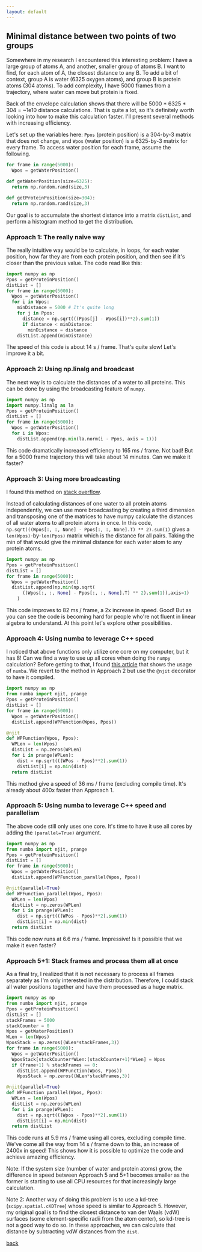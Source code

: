 ```yaml
---
layout: default
---
```


## Minimal distance between two points of two groups

Somewhere in my research I encountered this interesting problem: I have a large group of atoms A, and another, smaller group of atoms B. I want to find, for each atom of A, the closest distance to any B. To add a bit of context, group A is water (6325 oxygen atoms), and group B is protein atoms (304 atoms). To add complexity, I have 5000 frames from a trajectory, where water can move but protein is fixed.

Back of the envelope calculation shows that there will be 5000 * 6325 * 304 = \~1e10 distance calculations. That is quite a lot, so it's definitely worth looking into how to make this calculation faster. I'll present several methods with increasing efficiency.

Let's set up the variables here: `Ppos` (protein position) is a 304-by-3 matrix that does not change, and `Wpos` (water position) is a 6325-by-3 matrix for every frame. To access water position for each frame, assume the following.

```python
for frame in range(5000):
  Wpos = getWaterPosition()

def getWaterPosition(size=6325):
  return np.random.rand(size,3)

def getProteinPosition(size=304):
  return np.random.rand(size,3)
```

Our goal is to accumulate the shortest distance into a matrix `distList`, and perform a histogram method to get the distribution.

### Approach 1: The really naive way

The really intuitive way would be to calculate, in loops, for each water position, how far they are from each protein position, and then see if it's closer than the previous value. The code read like this:

```python
import numpy as np
Ppos = getProteinPosition()
distList = []
for frame in range(5000):
  Wpos = getWaterPosition()
  for i in Wpos:
    minDistance = 5000 # It's quite long
    for j in Ppos:
      distance = np.sqrt(((Ppos[j] - Wpos[i])**2).sum(1))
      if distance < minDistance:  
        minDistance = distance
    distList.append(minDistance)
```

The speed of this code is about 14 s / frame. That's quite slow! Let's improve it a bit.


### Approach 2: Using np.linalg and broadcast

The next way is to calculate the distances of a water to all proteins. This can be done by using the broadcasting feature of `numpy`. 

```python
import numpy as np
import numpy.linalg as la
Ppos = getProteinPosition()
distList = []
for frame in range(5000):
  Wpos = getWaterPosition()
  for i in Wpos:
    distList.append(np.min(la.norm(i - Ppos, axis = 1)))
```

This code dramatically increased efficiency to 165 ms / frame. Not bad! But for a 5000 frame trajectory this will take about 14 minutes. Can we make it faster?

### Approach 3: Using more broadcasting

I found this method on [stack overflow](https://stackoverflow.com/questions/28687321).

Instead of calculating distances of one water to all protein atoms independently, we can use more broadcasting by creating a third dimension and transposing one of the matrices to have numpy calculate the distances of all water atoms to all protein atoms in once.  In this code, `np.sqrt(((Wpos[:, :, None] - Ppos[:, :, None].T) ** 2).sum(1)` gives a `len(Wpos)`-by-`len(Ppos)` matrix which is the distance for all pairs. Taking the min of that would give the minimal distance for each water atom to any protein atoms.

```python
import numpy as np
Ppos = getProteinPosition()
distList = []
for frame in range(5000):
  Wpos = getWaterPosition()
  distList.append(np.min(np.sqrt(
      ((Wpos[:, :, None] - Ppos[:, :, None].T) ** 2).sum(1)),axis=1)
    )
```

This code improves to 82 ms / frame, a 2x increase in speed. Good! But as you can see the code is becoming hard for people who're not fluent in linear algebra to understand. At this point let's explore other possibilities.

### Approach 4: Using numba to leverage C++ speed

I noticed that above functions only utilize one core on my computer, but it has 8! Can we find a way to use up all cores when doing the `numpy` calculation? Before getting to that, I found [this article](https://louisabraham.github.io/articles/broadcasting-and-numba.html) that shows the usage of `numba`. We revert to the method in Approach 2 but use the `@njit` decorator to have it compiled.

```python
import numpy as np
from numba import njit, prange
Ppos = getProteinPosition()
distList = []
for frame in range(5000):
  Wpos = getWaterPosition()
  distList.append(WPFunction(Wpos, Ppos))

@njit
def WPFunction(Wpos, Ppos):
  WPLen = len(Wpos)
  distList = np.zeros(WPLen)
  for i in prange(WPLen):
    dist = np.sqrt(((WPos - Ppos)**2).sum(1))
    distList[i] = np.min(dist)
  return distList
```

This method give a speed of 36 ms / frame (excluding compile time). It's already about 400x faster than Approach 1.

### Approach 5: Using numba to leverage C++ speed and parallelism

The above code still only uses one core. It's time to have it use all cores by adding the `(parallel=True)` argument.

```python
import numpy as np
from numba import njit, prange
Ppos = getProteinPosition()
distList = []
for frame in range(5000):
  Wpos = getWaterPosition()
  distList.append(WPFunction_parallel(Wpos, Ppos))

@njit(parallel=True)
def WPFunction_parallel(Wpos, Ppos):
  WPLen = len(Wpos)
  distList = np.zeros(WPLen)
  for i in prange(WPLen):
    dist = np.sqrt(((WPos - Ppos)**2).sum(1))
    distList[i] = np.min(dist)
  return distList
```

This code now runs at 6.6 ms / frame. Impressive! Is it possible that we make it even faster?

### Approach 5+1: Stack frames and process them all at once

As a final try, I realized that it is not necessary to process all frames separately as I'm only interested in the distribution. Therefore, I could stack all water positions together and have them processed as a huge matrix.

```python
import numpy as np
from numba import njit, prange
Ppos = getProteinPosition()
distList = []
stackFrames = 5000
stackCounter = 0
Wpos = getWaterPosition()
WLen = len(Wpos)
WposStack = np.zeros((WLen*stackFrames,3))
for frame in range(5000):
  Wpos = getWaterPosition()
  WposStack[stackCounter*WLen:(stackCounter+1)*WLen] = Wpos
  if (frame+1) % stackFrames == 0:
    distList.append(WPFunction(Wpos, Ppos))
    WposStack = np.zeros((WLen*stackFrames,3))

@njit(parallel=True)
def WPFunction_parallel(Wpos, Ppos):
  WPLen = len(Wpos)
  distList = np.zeros(WPLen)
  for i in prange(WPLen):
    dist = np.sqrt(((Wpos - Ppos)**2).sum(1))
    distList[i] = np.min(dist)
  return distList
```

This code runs at 5.9 ms / frame using all cores, excluding compile time. We've come all the way from 14 s / frame down to this, an increase of 2400x in speed! This shows how it is possible to optimize the code and achieve amazing efficiency.

Note: If the system size (number of water and protein atoms) grow, the difference in speed between Approach 5 and 5+1 becomes smaller as the former is starting to use all CPU resources for that increasingly large calculation.

Note 2: Another way of doing this problem is to use a kd-tree (`scipy.spatial.cKDTree`) whose speed is similar to Approach 5. However, my original goal is to find the closest distance to van der Waals (vdW) surfaces (some element-specific radii from the atom center), so kd-tree is not a good way to do so. In these approaches, we can calculate that distance by subtracting vdW distances from the `dist`.

[back](./)
